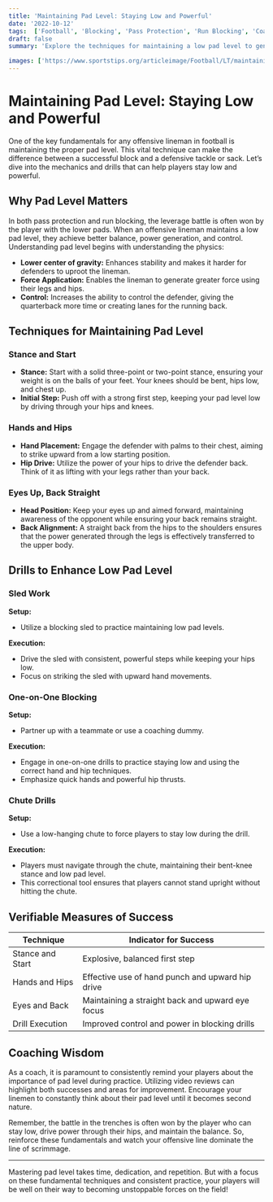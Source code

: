 ```yaml
--- 
title: 'Maintaining Pad Level: Staying Low and Powerful' 
date: '2022-10-12'
tags:  ['Football', 'Blocking', 'Pass Protection', 'Run Blocking', 'Coaching', 'Techniques', 'Power', 'Control', 'Pad Level'] 
draft: false 
summary: 'Explore the techniques for maintaining a low pad level to generate power and control in both pass protection and run blocking in football.' 

images: ['https://www.sportstips.org/articleimage/Football/LT/maintaining_pad_level_staying_low_and_powerful.webp']
---
```


# Maintaining Pad Level: Staying Low and Powerful

One of the key fundamentals for any offensive lineman in football is maintaining the proper pad level. This vital technique can make the difference between a successful block and a defensive tackle or sack. Let’s dive into the mechanics and drills that can help players stay low and powerful.

## Why Pad Level Matters

In both pass protection and run blocking, the leverage battle is often won by the player with the lower pads. When an offensive lineman maintains a low pad level, they achieve better balance, power generation, and control. Understanding pad level begins with understanding the physics:

- **Lower center of gravity:** Enhances stability and makes it harder for defenders to uproot the lineman.
- **Force Application:** Enables the lineman to generate greater force using their legs and hips.
- **Control:** Increases the ability to control the defender, giving the quarterback more time or creating lanes for the running back.

## Techniques for Maintaining Pad Level

### Stance and Start

- **Stance:** Start with a solid three-point or two-point stance, ensuring your weight is on the balls of your feet. Your knees should be bent, hips low, and chest up.
- **Initial Step:** Push off with a strong first step, keeping your pad level low by driving through your hips and knees.

### Hands and Hips

- **Hand Placement:** Engage the defender with palms to their chest, aiming to strike upward from a low starting position.
- **Hip Drive:** Utilize the power of your hips to drive the defender back. Think of it as lifting with your legs rather than your back.

### Eyes Up, Back Straight

- **Head Position:** Keep your eyes up and aimed forward, maintaining awareness of the opponent while ensuring your back remains straight.
- **Back Alignment:** A straight back from the hips to the shoulders ensures that the power generated through the legs is effectively transferred to the upper body.

## Drills to Enhance Low Pad Level 

### Sled Work

**Setup:** 
- Utilize a blocking sled to practice maintaining low pad levels.
  
**Execution:** 
- Drive the sled with consistent, powerful steps while keeping your hips low.
- Focus on striking the sled with upward hand movements.

### One-on-One Blocking

**Setup:** 
- Partner up with a teammate or use a coaching dummy.

**Execution:** 
- Engage in one-on-one drills to practice staying low and using the correct hand and hip techniques.
- Emphasize quick hands and powerful hip thrusts.

### Chute Drills

**Setup:** 
- Use a low-hanging chute to force players to stay low during the drill.
  
**Execution:** 
- Players must navigate through the chute, maintaining their bent-knee stance and low pad level.
- This correctional tool ensures that players cannot stand upright without hitting the chute.

## Verifiable Measures of Success  

| Technique       | Indicator for Success                                 | 
|-----------------|-------------------------------------------------------| 
| Stance and Start| Explosive, balanced first step                        | 
| Hands and Hips  | Effective use of hand punch and upward hip drive      | 
| Eyes and Back   | Maintaining a straight back and upward eye focus      | 
| Drill Execution | Improved control and power in blocking drills         | 

## Coaching Wisdom

As a coach, it is paramount to consistently remind your players about the importance of pad level during practice. Utilizing video reviews can highlight both successes and areas for improvement. Encourage your linemen to constantly think about their pad level until it becomes second nature. 

Remember, the battle in the trenches is often won by the player who can stay low, drive power through their hips, and maintain the balance. So, reinforce these fundamentals and watch your offensive line dominate the line of scrimmage.

---

Mastering pad level takes time, dedication, and repetition. But with a focus on these fundamental techniques and consistent practice, your players will be well on their way to becoming unstoppable forces on the field!